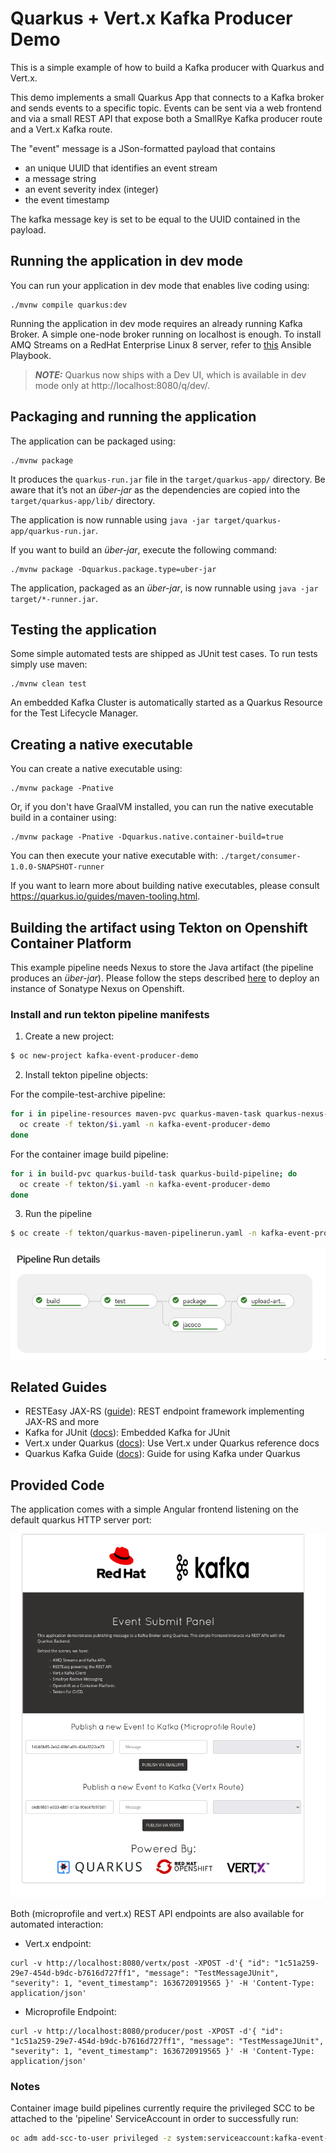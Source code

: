 # Quarkus + Vert.x Kafka Producer Demo

This is a simple example of how to build a Kafka producer with Quarkus and Vert.x.

This demo implements a small Quarkus App that connects to a Kafka broker and sends events to a specific topic. Events can be sent via a web frontend and via a small REST API that expose both a SmallRye Kafka producer route and a Vert.x Kafka route.

The "event" message is a JSon-formatted payload that contains

* an unique UUID that identifies an event stream
* a message string
* an event severity index (integer)
* the event timestamp

The kafka message key is set to be equal to the UUID contained in the payload.

## Running the application in dev mode

You can run your application in dev mode that enables live coding using:
```shell script
./mvnw compile quarkus:dev
```

Running the application in dev mode requires an already running Kafka Broker. A simple one-node broker running on localhost is enough.
To install AMQ Streams on a RedHat Enterprise Linux 8 server, refer to [this](https://github.com/mcaimi/amq-streams-aio-ansible) Ansible Playbook.

> **_NOTE:_**  Quarkus now ships with a Dev UI, which is available in dev mode only at http://localhost:8080/q/dev/.

## Packaging and running the application

The application can be packaged using:
```shell script
./mvnw package
```
It produces the `quarkus-run.jar` file in the `target/quarkus-app/` directory.
Be aware that it’s not an _über-jar_ as the dependencies are copied into the `target/quarkus-app/lib/` directory.

The application is now runnable using `java -jar target/quarkus-app/quarkus-run.jar`.

If you want to build an _über-jar_, execute the following command:
```shell script
./mvnw package -Dquarkus.package.type=uber-jar
```

The application, packaged as an _über-jar_, is now runnable using `java -jar target/*-runner.jar`.

## Testing the application

Some simple automated tests are shipped as JUnit test cases. To run tests simply use maven:
```shell script
./mvnw clean test
```
An embedded Kafka Cluster is automatically started as a Quarkus Resource for the Test Lifecycle Manager.

## Creating a native executable

You can create a native executable using: 
```shell script
./mvnw package -Pnative
```

Or, if you don't have GraalVM installed, you can run the native executable build in a container using: 
```shell script
./mvnw package -Pnative -Dquarkus.native.container-build=true
```

You can then execute your native executable with: `./target/consumer-1.0.0-SNAPSHOT-runner`

If you want to learn more about building native executables, please consult https://quarkus.io/guides/maven-tooling.html.

## Building the artifact using Tekton on Openshift Container Platform

This example pipeline needs Nexus to store the Java artifact (the pipeline produces an _über-jar_).
Please follow the steps described [here](https://github.com/mcaimi/k8s-demo-app) to deploy an instance of Sonatype Nexus on Openshift.

### Install and run tekton pipeline manifests

1. Create a new project:

```bash
$ oc new-project kafka-event-producer-demo
```

2. Install tekton pipeline objects:

For the compile-test-archive pipeline:

```bash
for i in pipeline-resources maven-pvc quarkus-maven-task quarkus-nexus-task quarkus-maven-pipeline; do
  oc create -f tekton/$i.yaml -n kafka-event-producer-demo
done
```

For the container image build pipeline:

```bash
for i in build-pvc quarkus-build-task quarkus-build-pipeline; do
  oc create -f tekton/$i.yaml -n kafka-event-producer-demo
done
```

3. Run the pipeline

```bash
$ oc create -f tekton/quarkus-maven-pipelinerun.yaml -n kafka-event-producer-demo
```

![OCP Pipeline Run](/assets/pipeline-run.png)

## Related Guides

- RESTEasy JAX-RS ([guide](https://quarkus.io/guides/rest-json)): REST endpoint framework implementing JAX-RS and more
- Kafka for JUnit ([docs](https://mguenther.github.io/kafka-junit/#section:introduction)): Embedded Kafka for JUnit
- Vert.x under Quarkus ([docs](https://quarkus.io/guides/vertx-reference)): Use Vert.x under Quarkus reference docs
- Quarkus Kafka Guide ([docs](https://quarkus.io/guides/kafka)): Guide for using Kafka under Quarkus

## Provided Code

The application comes with a simple Angular frontend listening on the default quarkus HTTP server port:

![Web Frontend](/assets/producer-frontend.png)

Both (microprofile and vert.x) REST API endpoints are also available for automated interaction:

- Vert.x endpoint:

```shell script
curl -v http://localhost:8080/vertx/post -XPOST -d'{ "id": "1c51a259-29e7-454d-b9dc-b7616d727ff1", "message": "TestMessageJUnit", "severity": 1, "event_timestamp": 1636720919565 }' -H 'Content-Type: application/json'
```

- Microprofile Endpoint:

```shell script
curl -v http://localhost:8080/producer/post -XPOST -d'{ "id": "1c51a259-29e7-454d-b9dc-b7616d727ff1", "message": "TestMessageJUnit", "severity": 1, "event_timestamp": 1636720919565 }' -H 'Content-Type: application/json'
```

###  Notes

Container image build pipelines currently require the privileged SCC to be attached to the 'pipeline' ServiceAccount in order to successfully run:

```bash
oc adm add-scc-to-user privileged -z system:serviceaccount:kafka-event-producer-demo:pipeline
```

